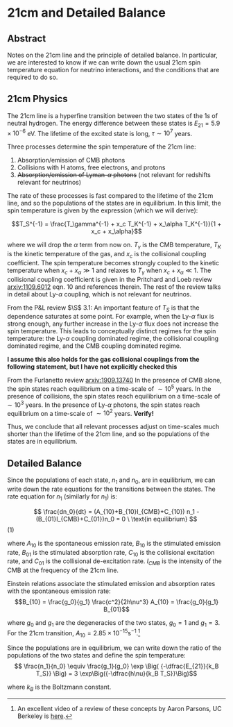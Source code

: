 # 21cm and Detailed Balance

## Abstract

Notes on the 21cm line and the principle of detailed balance. In particular, we are interested to know if we can write down the usual 21cm spin temperature equation for neutrino interactions, and the conditions that are required to do so.

## 21cm Physics

The 21cm line is a hyperfine transition between the two states of the $1s$ of neutral hydrogen. The energy difference between these states is $E_{21} = 5.9 \times 10^{-6}$ eV. The lifetime of the excited state is long, $\tau \sim 10^7$ years.

Three processes determine the spin temperature of the 21cm line: 
1. Absorption/emission of CMB photons
1. Collisions with H atoms, free electrons, and protons
1. ~~Absorption/emission of Lyman-$\alpha$ photons~~ (not relevant for redshifts relevant for neutrinos)

The rate of these processes is fast compared to the lifetime of the 21cm line, and so the populations of the states are in equilibrium. In this limit, the spin temperature is given by the expression (which we will derive):

$$T_S^{-1} = \frac{T_\gamma^{-1} + x_c T_K^{-1} + x_\alpha T_K^{-1}}{1 + x_c + x_\alpha}$$

where we will drop the $\alpha$ term from now on. $T_\gamma$ is the CMB temperature, $T_K$ is the kinetic temperature of the gas, and $x_c$ is the collisional coupling coefficient. The spin temperature becomes strongly coupled to the kinetic temperature when $x_c+x_\alpha \gg 1$ and relaxes to $T_\gamma$ when $x_c+x_\alpha \ll 1$. The collisional coupling coefficient is given in the Pritchard and Loeb review [arxiv:1109.6012](http://arxiv.org/abs/1109.6012) eqn. 10 and references therein. The rest of the review talks in detail about Ly-$\alpha$ coupling, which is not relevant for neutrinos.

From the P&L review $\S$ 3.1: An important feature of $T_S$ is that the dependence saturates at some point. For example, when the Ly-$\alpha$ flux is strong enough, any further increase in the Ly-$\alpha$ flux does not increase the spin temperature. This leads to conceptually distinct regimes for the spin temperature: the Ly-$\alpha$ coupling dominated regime, the collisional coupling dominated regime, and the CMB coupling dominated regime.

**I assume this also holds for the gas collisional couplings from the following statement, but I have not explicitly checked this**

From the Furlanetto review [arxiv:1909.13740](http://arxiv.org/abs/1909.13740) In the presence of CMB alone, the spin states reach equilibrium on a time-scale of $\sim 10^5$ years. In the presence of collisions, the spin states reach equilibrium on a time-scale of $\sim 10^3$ years. In the presence of Ly-$\alpha$ photons, the spin states reach equilibrium on a time-scale of $\sim 10^2$ years. **Verify!**

Thus, we conclude that all relevant processes adjust on time-scales much shorter than the lifetime of the 21cm line, and so the populations of the states are in equilibrium. 

## Detailed Balance

Since the populations of each state, $n_1$ and $n_0$, are in equilibrium, we can write down the rate equations for the transitions between the states. The rate equation for $n_1$ (similarly for $n_1$) is:

$$
\frac{dn_0}{dt} = (A_{10}+B_{10}I_{CMB}+C_{10}) n_1 - (B_{01}I_{CMB}+C_{01})n_0 = 0 \ \text{in equilibrium}
$$ (1)

where $A_{10}$ is the spontaneous emission rate, $B_{10}$ is the stimulated emission rate, $B_{01}$ is the stimulated absorption rate, $C_{10}$ is the collisional excitation rate, and $C_{01}$ is the collisional de-excitation rate. $I_{CMB}$ is the intensity of the CMB at the frequency of the 21cm line.

Einstein relations associate the stimulated emission and absorption rates with the spontaneous emission rate:
$$B_{10} = \frac{g_0}{g_1} \frac{c^2}{2h\nu^3} A_{10} = \frac{g_0}{g_1} B_{01}$$

where $g_0$ and $g_1$ are the degeneracies of the two states, $g_0 = 1$ and $g_1 = 3$. For the 21cm transition, $A_{10} = 2.85 \times 10^{-15} \text{s}^{-1}$.[^1]
[^1]: An excellent video of a review of these concepts by Aaron Parsons, UC Berkeley is [here](https://www.youtube.com/watch?v=yZYpEtF2H-k).

Since the populations are in equilibrium, we can write down the ratio of the populations of the two states and define the spin temperature:
$$ \frac{n_1}{n_0} \equiv \frac{g_1}{g_0} \exp \Big( {-\dfrac{E_{21}}{k_B T_S}} \Big) = 3 \exp\Big({-\dfrac{h\nu}{k_B T_S}}\Big)$$

where $k_B$ is the Boltzmann constant. 















<script type="text/javascript" src="http://cdn.mathjax.org/mathjax/latest/MathJax.js?config=TeX-AMS-MML_HTMLorMML"></script>
<script type="text/x-mathjax-config">
  MathJax.Hub.Config({ tex2jax: {inlineMath: [['$', '$']]}, messageStyle: "none" });
</script>
